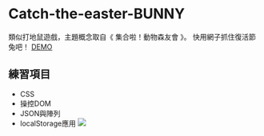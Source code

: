 # Catch-the-easter-BUNNY
類似打地鼠遊戲，主題概念取自《 集合啦！動物森友會 》。
快用網子抓住復活節兔吧！
[DEMO](https://renee112311.github.io/Catch-the-easter-BUNNY/)

## 練習項目
* CSS
* 操控DOM
* JSON與陣列
* localStorage應用
![](https://i.imgur.com/t9DxV5U.png)
